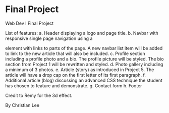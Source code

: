 # Final Project
Web Dev I Final Project

List of features:
a.	Header displaying a logo and page title.
b.	Navbar with responsive single page navigation using a <nav> element with links to parts of the page. A new navbar list item will be added to link to the new article that will also be included.
c.	Profile section including a profile photo and a bio. The profile picture will be styled. The bio section from Project 1 will be rewritten and styled.
d.	Photo gallery including a minimum of 3 photos. 
e.	Article (story) as introduced in Project 5. The article will have a drop cap on the first letter of its first paragraph.
f.	Additional article (blog) discussing an advanced CSS technique the student has chosen to feature and demonstrate.
g.	Contact form 
h.	Footer 
  
Credit to Remy for the 3d effect.

By Christian Lee
